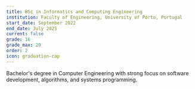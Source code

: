 ```yaml
---
title: BSc in Informatics and Computing Engineering
institution: Faculty of Engineering, University of Porto, Portugal
start_date: September 2022
end_date: July 2025
current: false
grade: 16
grade_max: 20
order: 2
icon: graduation-cap
---
```

Bachelor's degree in Computer Engineering with strong focus on software development, algorithms, and systems programming.
